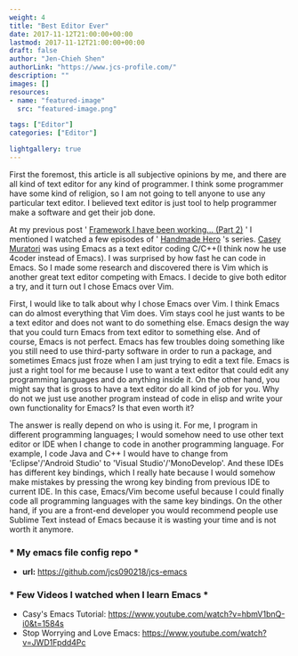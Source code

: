 ```yaml
---
weight: 4
title: "Best Editor Ever"
date: 2017-11-12T21:00:00+00:00
lastmod: 2017-11-12T21:00:00+00:00
draft: false
author: "Jen-Chieh Shen"
authorLink: "https://www.jcs-profile.com/"
description: ""
images: []
resources:
- name: "featured-image"
  src: "featured-image.png"

tags: ["Editor"]
categories: ["Editor"]

lightgallery: true
---
```


First the foremost, this article is all subjective opinions 
by me, and there are all kind of text editor for any kind of 
programmer. I think some programmer have some kind of religion, 
so I am not going to tell anyone to use any particular text 
editor. I believed text editor is just tool to help programmer 
make a software and get their job done.

<!-- more -->

At my previous post '
[Framework I have been working... (Part 2)](?page=Framework_sp_I_sp_have_sp_been_sp_working_sp_-Part_sp_2-)
' I mentioned I watched a few episodes of '
[Handmade Hero](https://www.youtube.com/user/handmadeheroarchive)
's series.
[Casey Muratori](https://twitter.com/cmuratori)
was using Emacs as a text editor coding C/C++(I think now he use 4coder instead of Emacs). I was surprised by how fast he can code in Emacs. So I made some research and discovered there is Vim which is another great text editor competing with Emacs. I decide to give both editor a try, and it turn out I chose Emacs over Vim.

First, I would like to talk about why I chose Emacs over Vim. 
I think Emacs can do almost everything that Vim does. Vim stays 
cool he just wants to be a text editor and does not want to do 
something else. Emacs design the way that you could turn Emacs 
from text editor to something else. And of course, Emacs is not 
perfect. Emacs has few troubles doing something like you still 
need to use third-party software in order to run a package, and 
sometimes Emacs just froze when I am just trying to edit a text 
file. Emacs is just a right tool for me because I use to want a 
text editor that could edit any programming languages and do 
anything inside it. On the other hand, you might say that is 
gross to have a text editor do all kind of job for you. Why do 
not we just use another program instead of code in elisp and 
write your own functionality for Emacs? Is that even worth it?

The answer is really depend on who is using it. For me, I 
program in different programming languages; I would somehow 
need to use other text editor or IDE when I change to code in 
another programming language. For example, I code Java and C++ 
I would have to change from 'Eclipse'/'Android Studio' to 'Visual 
Studio'/'MonoDevelop'. And these IDEs has different key bindings, 
which I really hate because I would somehow make mistakes by 
pressing the wrong key binding from previous IDE to current IDE. 
In this case, Emacs/Vim become useful because I could finally 
code all programming languages with the same key bindings. On 
the other hand, if you are a front-end developer you would 
recommend people use Sublime Text instead of Emacs because it 
is wasting your time and is not worth it anymore.

### * My emacs file config repo *

* **url:** https://github.com/jcs090218/jcs-emacs

### * Few Videos I watched when I learn Emacs *

* Casy's Emacs Tutorial: https://www.youtube.com/watch?v=hbmV1bnQ-i0&t=1584s
*  Stop Worrying and Love Emacs: https://www.youtube.com/watch?v=JWD1Fpdd4Pc
